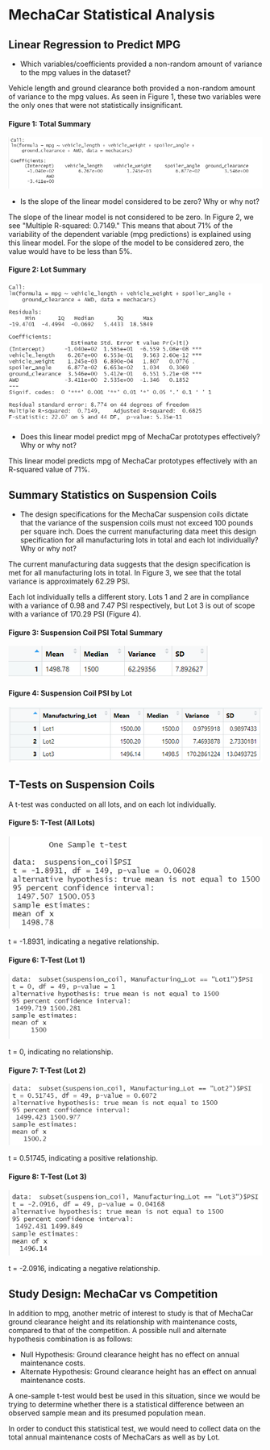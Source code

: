 # MechaCar Statistical Analysis

## Linear Regression to Predict MPG

- Which variables/coefficients provided a non-random amount of variance to the mpg values in the dataset?  

Vehicle length and ground clearance both provided a non-random amount of variance to the mpg values. As seen in Figure 1, these two variables were the only ones that were not statistically insignificant.

#### Figure 1: Total Summary
![](Images/d1_lm_function.png)  

- Is the slope of the linear model considered to be zero? Why or why not?  

The slope of the linear model is not considered to be zero. In Figure 2, we see "Multiple R-squared: 0.7149." This means that about 71% of the variability of the dependent variable (mpg predictions) is explained using this linear model. For the slope of the model to be considered zero, the value would have to be less than 5%.

#### Figure 2: Lot Summary
![](Images/d1_summary.png)

- Does this linear model predict mpg of MechaCar prototypes effectively? Why or why not?  

This linear model predicts mpg of MechaCar prototypes effectively with an R-squared value of 71%.



## Summary Statistics on Suspension Coils 
- The design specifications for the MechaCar suspension coils dictate that the variance of the suspension coils must not exceed 100 pounds per square inch. Does the current manufacturing data meet this design specification for all manufacturing lots in total and each lot individually? Why or why not?  

The current manufacturing data suggests that the design specification is met for all manufacturing lots in total. In Figure 3, we see that the total variance is approximately 62.29 PSI.

Each lot individually tells a different story. Lots 1 and 2 are in compliance with a variance of 0.98 and 7.47 PSI respectively, but Lot 3 is out of scope with a variance of 170.29 PSI (Figure 4).  

#### Figure 3: Suspension Coil PSI Total Summary
![](Images/d2_total_summary.png)

#### Figure 4: Suspension Coil PSI by Lot
![](Images/d2_lot_summary.png)



## T-Tests on Suspension Coils

A t-test was conducted on all lots, and on each lot individually. 

#### Figure 5: T-Test (All Lots)
![](Images/d3_t.test_all_lots.png)

t = -1.8931, indicating a negative relationship.

#### Figure 6: T-Test (Lot 1)
![](Images/d3_lot1_test.png)

t = 0, indicating no relationship.

#### Figure 7: T-Test (Lot 2)
![](Images/d3_lot2_test.png)

t = 0.51745, indicating a positive relationship.

#### Figure 8: T-Test (Lot 3)
![](Images/d3_lot3_test.png)

t = -2.0916, indicating a negative relationship.

## Study Design: MechaCar vs Competition

In addition to mpg, another metric of interest to study is that of MechaCar ground clearance height and its relationship with maintenance costs, compared to that of the competition.  A possible null and alternate hypothesis combination is as follows:

- Null Hypothesis: Ground clearance height has no effect on annual maintenance costs.
- Alternate Hypothesis: Ground clearance height has an effect on annual maintenance costs.

A one-sample t-test would best be used in this situation, since we would be trying to determine whether there is a statistical difference between an observed sample mean and its presumed population mean.  

In order to conduct this statistical test, we would need to collect data on the total annual maintenance costs of MechaCars as well as by Lot.